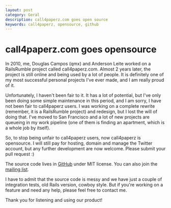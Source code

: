 ```yaml
---
layout: post
category: Geral
description: call4paperz.com goes open source
keywords: call4paperz, opensource, github
---
```


# call4paperz.com goes opensource

In 2010, me, Douglas Campos (qmx) and Anderson Leite worked on a RailsRumble
project called call4paperz.com. Almost 2 years later, the project is still
online and being used by a lot of people. It is definitely one of my most
successful personal projects I've ever made, and I am really proud of it.

Unfortunately, I haven't been fair to it. It has a lot of potential, but I've
only been doing some simple maintenance in this period, and I am sorry, I have
not been fair to call4paperz users. I was working on a complete rewrite
(remember, it is a RailsRumble project) and redesign, but I lost the will of
doing that. I've moved to San Francisco and a lot of new projects are queueing
in my work pipeline (one of them is finding an apartment, which is a whole job
by itself).

So, to stop being unfair to call4paperz users, now call4paperz is opensource.
I will still pay for hosting, domain and manage the Twitter account, but any
further development are now welcome. Please submit your pull request :)

The source code lives in [GitHub](https://github.com/vinibaggio/call4paperz) under MIT
license. You can also join the [mailing
list](https://groups.google.com/forum/#!forum/call4paperz-dev).

I have to admit that the source code is messy and we have just a couple of
integration tests, old Rails version, cowboy style. But if you're working on
a feature and need any help, please feel free to contact me.

Thank you for listening and using our product!
